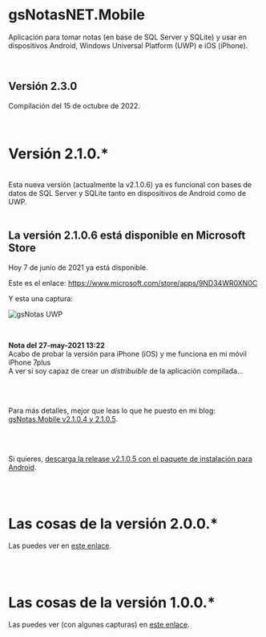 # gsNotasNET.Mobile
 Aplicación para tomar notas (en base de SQL Server y SQLite) y usar en dispositivos Android, Windows Universal Platform (UWP) e iOS (iPhone).

<br>

## Versión 2.3.0
Compilación del 15 de octubre de 2022.

<br>

# Versión 2.1.0.*
<br>
Esta nueva versión (actualmente la v2.1.0.6) ya es funcional con bases de datos de SQL Server y SQLite tanto en dispositivos de Android como de UWP.<br>
<br>

## La versión 2.1.0.6 está disponible en Microsoft Store

Hoy 7 de junio de 2021 ya está disponible.

Este es el enlace: https://www.microsoft.com/store/apps/9ND34WR0XN0C

Y esta una captura:

![gsNotas UWP](https://user-images.githubusercontent.com/71171321/121042007-90f54a80-c7b3-11eb-81d3-a21703aa09ac.jpeg)


<br>

**Nota del 27-may-2021 13:22**<br>
Acabo de probar la versión para iPhone (iOS) y me funciona en mi móvil iPhone 7plus<br>
A ver si soy capaz de crear un *distribuible* de la aplicación compilada... 

<br>
<br>

Para más detalles, mejor que leas lo que he puesto en mi blog: <a href="https://www.elguillemola.com/gsnotas-mobile-v2-1-0-4-y-0-5/" target="_blank">gsNotas.Mobile v2.1.0.4 y 2.1.0.5</a>.

<br>
<br>

Si quieres, [descarga la release v2.1.0.5 con el paquete de instalación para Android](https://github.com/elGuille-info/gsNotas.Mobile/releases/tag/v2.1.0.5).

<br>
<br>

# Las cosas de la versión 2.0.0.*
Las puedes ver en [este enlace](https://github.com/elGuille-info/gsNotas.Mobile/blob/master/novedades/Las-cosas-de-la-version-2-0.md).

<br>
<br>

# Las cosas de la versión 1.0.0.*

Las puedes ver (con algunas capturas) en [este enlace](https://github.com/elGuille-info/gsNotas.Mobile/blob/master/novedades/Las-cosas-de-la-version-1.md).

